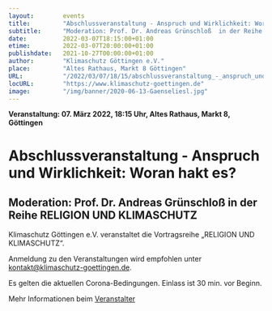 ```yaml
---
layout:        events
title:         "Abschlussveranstaltung - Anspruch und Wirklichkeit: Woran hakt es?"
subtitle:      "Moderation: Prof. Dr. Andreas Grünschloß  in der Reihe RELIGION UND KLIMASCHUTZ"
date:          2022-03-07T18:15:00+01:00
etime:         2022-03-07T20:00:00+01:00
publishdate:   2021-10-27T00:00:00+01:00
author:        "Klimaschutz Göttingen e.V."
place:         "Altes Rathaus, Markt 8 Göttingen"
URL:           "/2022/03/07/18/15/abschlussveranstaltung_-_anspruch_und_wirklichkeit:"
locURL:        "https://www.klimaschutz-goettingen.de"
image:         "/img/banner/2020-06-13-Gaenseliesl.jpg"
---
```


**Veranstaltung: 07. März 2022, 18:15 Uhr, Altes Rathaus, Markt 8, Göttingen**

Abschlussveranstaltung - Anspruch und Wirklichkeit: Woran hakt es?
===========

Moderation: Prof. Dr. Andreas Grünschloß  in der Reihe RELIGION UND KLIMASCHUTZ
-----------

Klimaschutz Göttingen e.V. veranstaltet die Vortragsreihe „RELIGION UND KLIMASCHUTZ“.


Anmeldung zu den Veranstaltungen wird empfohlen unter
[kontakt@klimaschutz-goettingen.de](mailto:kontakt@klimaschutz-goettingen.de).

Es gelten die aktuellen Corona-Bedingungen. Einlass ist 30 min. vor Beginn.

Mehr Informationen beim [Veranstalter](https://www.klimaschutz-goettingen.de)
